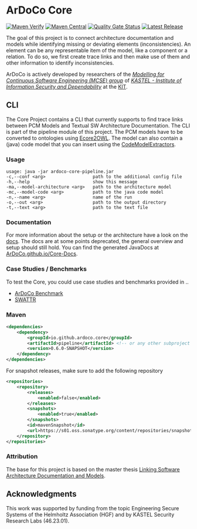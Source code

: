 # ArDoCo Core

[![Maven Verify](https://github.com/ArDoCo/Core/workflows/Maven%20Verify/badge.svg)](https://github.com/ArDoCo/Core/actions?query=workflow%3A%22Maven+Verify%22)
[![Maven Central](https://maven-badges.herokuapp.com/maven-central/io.github.ardoco.core/parent/badge.svg)](https://maven-badges.herokuapp.com/maven-central/io.github.ardoco.core/parent)
[![Quality Gate Status](https://sonarcloud.io/api/project_badges/measure?project=ArDoCo_Core&metric=alert_status)](https://sonarcloud.io/dashboard?id=ArDoCo_Core)
[![Latest Release](https://img.shields.io/github/release/ArDoCo/Core.svg)](https://github.com/ArDoCo/Core/releases/latest)

The goal of this project is to connect architecture documentation and models while identifying missing or deviating
elements (inconsistencies).
An element can be any representable item of the model, like a component or a relation.
To do so, we first create trace links and then make use of them and other information to identify inconsistencies.

ArDoCo is actively developed by researchers of
the _[Modelling for Continuous Software Engineering (MCSE) group](https://mcse.kastel.kit.edu)_
of _[KASTEL - Institute of Information Security and Dependability](https://kastel.kit.edu)_ at
the [KIT](https://www.kit.edu).

## CLI

The Core Project contains a CLI that currently supports to find trace links between PCM Models and Textual SW
Architecture Documentation.
The CLI is part of the pipeline module of this project.
The PCM models have to be converted to ontologies using [Ecore2OWL](https://github.com/kit-sdq/Ecore2OWL).
The model can also contain a (java) code model that you can insert using
the [CodeModelExtractors](https://github.com/ArDoCo/CodeModelExtractors).

### Usage

```
usage: java -jar ardoco-core-pipeline.jar
-c,--conf <arg>                  path to the additional config file
-h,--help                        show this message
-ma,--model-architecture <arg>   path to the architecture model
-mc,--model-code <arg>           path to the java code model
-n,--name <arg>                  name of the run
-o,--out <arg>                   path to the output directory
-t,--text <arg>                  path to the text file
```

### Documentation

For more information about the setup or the architecture have a look on the [docs](https://ardoco.github.io/Core).
The docs are at some points deprecated, the general overview and setup should still hold.
You can find the generated JavaDocs at [ArDoCo.github.io/Core-Docs](https://ArDoCo.github.io/Core-Docs/).

### Case Studies / Benchmarks

To test the Core, you could use case studies and benchmarks provided in ..

* [ArDoCo Benchmark](https://github.com/ArDoCo/Benchmark)
* [SWATTR](https://github.com/ArDoCo/SWATTR)



### Maven

```xml
<dependencies>
    <dependency>
        <groupId>io.github.ardoco.core</groupId>
        <artifactId>pipeline</artifactId> <!-- or any other subproject -->
        <version>0.6.0-SNAPSHOT</version>
    </dependency>
</dependencies>
```

For snapshot releases, make sure to add the following repository
```xml
<repositories>
    <repository>
        <releases>
            <enabled>false</enabled>
        </releases>
        <snapshots>
            <enabled>true</enabled>
        </snapshots>
        <id>mavenSnapshot</id>
        <url>https://s01.oss.sonatype.org/content/repositories/snapshots</url>
    </repository>
</repositories>
```

### Attribution

The base for this project is based on the master
thesis [Linking Software Architecture Documentation and Models](https://doi.org/10.5445/IR/1000126194).

## Acknowledgments

This work was supported by funding from the topic Engineering Secure Systems of the Helmholtz Association (HGF) and by
KASTEL Security Research Labs (46.23.01).
